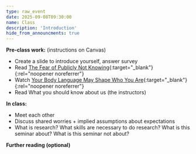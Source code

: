 ```yaml
---
type: raw_event
date: 2025-09-08T09:30:00
name: Class
description: 'Introduction'
hide_from_announcments: true
---
```


**Pre-class work:** (instructions on Canvas)

* Create a slide to introduce yourself, answer survey
* Read [The Fear of Publicly Not Knowing](https://medium.com/bucknell-hci/the-fear-of-publicly-not-knowing-239e1b7a39f3){:target="_blank"}{:rel="noopener noreferrer"}
* Watch [Your Body Language May Shape Who You Are](https://www.youtube.com/watch?v=Ks-_Mh1QhMc){:target="_blank"}{:rel="noopener noreferrer"}
* Read What you should know about us (the instructors)

**In class:**

* Meet each other
* Discuss shared worries + implied assumptions about expectations
* What is research? What skills are necessary to do research? What is this seminar about? What is this seminar not about?

**Further reading (optional)**
